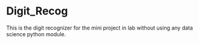 # Digit_Recog
This is the digit recognizer for the mini project in lab without using any data science python module.
